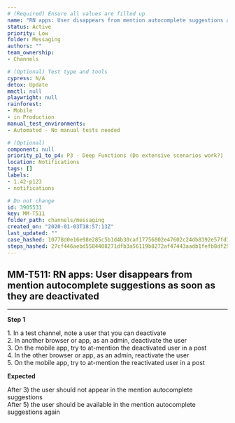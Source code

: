 ```yaml
---
# (Required) Ensure all values are filled up
name: "RN apps: User disappears from mention autocomplete suggestions as soon as they are deactivated"
status: Active
priority: Low
folder: Messaging
authors: ""
team_ownership: 
- Channels

# (Optional) Test type and tools
cypress: N/A
detox: Update
mmctl: null
playwright: null
rainforest: 
- Mobile
- in Production
manual_test_environments: 
- Automated - No manual tests needed

# (Optional)
component: null
priority_p1_to_p4: P3 - Deep Functions (Do extensive scenarios work?)
location: Notifications
tags: []
labels: 
- 1.42-p123
- notifications

# Do not change
id: 3905531
key: MM-T511
folder_path: channels/messaging
created_on: "2020-01-03T18:57:13Z"
last_updated: ""
case_hashed: 10778d0e16e98e285c5b1d4b30caf17756802e47602c24db8392e57fd3b0321b9802ac6b57c463db73929a133a8d5f57
steps_hashed: 27cf446aebd5584408271dfb3a56119b8272af47443aadb1fefb8df25d6136390f98886fb90722f91413a69fe070f52a
---
```


## MM-T511: RN apps: User disappears from mention autocomplete suggestions as soon as they are deactivated

---

**Step 1**

1\. In a test channel, note a user that you can deactivate\
2\. In another browser or app, as an admin, deactivate the user\
3\. On the mobile app, try to at-mention the deactivated user in a post\
4\. In the other browser or app, as an admin, reactivate the user\
5\. On the mobile app, try to at-mention the reactivated user in a post

**Expected**

After 3) the user should not appear in the mention autocomplete suggestions\
After 5) the user should be available in the mention autocomplete suggestions again
